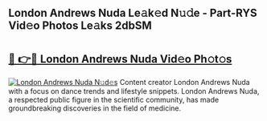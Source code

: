 ## London Andrews Nuda Le𝚊k𝚎d N𝚞𝚍e - Part-RYS Vid𝚎o Photos Le𝚊ks 2dbSM

# <h2><a href="http://fbce7v.evod.top/?m=London+Andrews+Nuda">🔗 👉🔴 London Andrews Nuda Vid𝚎o Ph𝚘t𝚘s</a></h2>

[![London Andrews Nuda N𝚞d𝚎s](https://i.imgur.com/8V9OHl7.gif)](http://fbce7v.evod.top/?m=London+Andrews+Nuda)
Content creator London Andrews Nuda with a focus on dance trends and lifestyle snippets. London Andrews Nuda, a respected public figure in the scientific community, has made groundbreaking discoveries in the field of medicine. 
